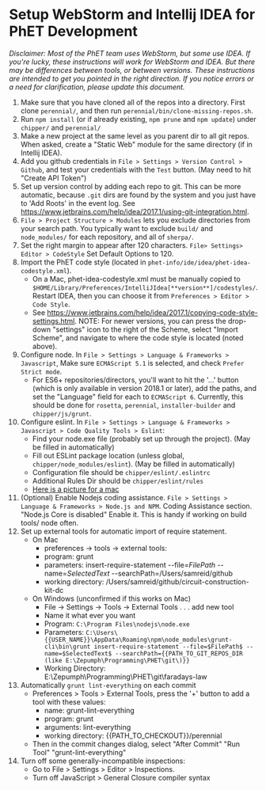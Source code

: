 
# Setup WebStorm and Intellij IDEA for PhET Development

*Disclaimer: Most of the PhET team uses WebStorm, but some use IDEA. If you're lucky, these instructions will work for WebStorm and IDEA. But there may be differences between tools, or between versions. These instructions are intended to get you pointed in the right direction.  If you notice errors or a need for clarification, please update this document.*

1. Make sure that you have cloned all of the repos into a directory. First clone `perennial/`, and then run
`perennial/bin/clone-missing-repos.sh`.                                                             
2. Run `npm install` (or if already existing, `npm prune` and `npm update`) under `chipper/` and `perennial/`
3. Make a new project at the same level as you parent dir to all git repos. When asked, create a "Static Web" module
    for the same directory (if in Intellij IDEA).
4. Add you github credentials in `File > Settings > Version Control > Github`, and test your credentials with the `Test` 
    button. (May need to hit "Create API Token")
5. Set up version control by adding each repo to git. This can be more automatic, because `.git` dirs are found by the system
    and you just have to 'Add Roots' in the event log. See https://www.jetbrains.com/help/idea/2017.1/using-git-integration.html.
6. `File > Project Structure > Modules` lets you exclude directories from your search path. You typically want to exclude 
`build/` and `node_modules/` for each repository, and all of `sherpa/`.
7. Set the right margin to appear after 120 characters. `File> Settings> Editor > CodeStyle` Set Default Options to 120.
8. Import the PhET code style (located in `phet-info/ide/idea/phet-idea-codestyle.xml`). 
    * On a Mac, phet-idea-codestyle.xml must be manually copied to `$HOME/Library/Preferences/IntelliJIdea[**version**]/codestyles/`. 
    Restart IDEA, then you can choose it from `Preferences > Editor > Code Style`.
    * See https://www.jetbrains.com/help/idea/2017.1/copying-code-style-settings.html.
    NOTE: For newer versions, you can press the drop-down "settings" icon to the right of the Scheme, select
    "Import Scheme", and navigate to where the code style is located (noted above).
9. Configure node. In `File > Settings > Language & Frameworks > Javascript`, Make sure `ECMAScript 5.1` is selected, and
    check `Prefer Strict mode`.
    * For ES6+ repositories/directors, you'll want to hit the '...' button (which is only available in version 2018.1 or
    later), add the paths, and set the "Language" field for each to `ECMAScript 6`. Currently, this should be done for 
    `rosetta`, `perennial`, `installer-builder` and `chipper/js/grunt`.
10. Configure eslint. In `File > Settings > Language & Frameworks > Javascript > Code Quality Tools > Eslint`:
    * Find your node.exe file (probably set up through the project). (May be filled in automatically)
    * Fill out ESLint package location (unless global, `chipper/node_modules/eslint`). (May be filled in automatically)
    * Configuration file should be `chipper/eslint/.eslintrc ` 
    * Additional Rules Dir should be `chipper/eslint/rules`
    * [Here is a picture for a mac](https://cloud.githubusercontent.com/assets/6856943/26806694/876bdad6-4a0f-11e7-9096-e734bf70be6e.png)
11. (Optional) Enable Nodejs coding assistance. `File > Settings > Language & Frameworks > Node.js and NPM`. Coding Assistance section. "Node.js Core is disabled" Enable it. This is handy if working on build tools/ node often.
12. Set up external tools for automatic import of require statement.
    * On Mac
        * preferences -> tools -> external tools:
        * program: grunt
        * parameters: insert-require-statement --file=$FilePath$ --name=$SelectedText$ --searchPath=/Users/samreid/github
        * working directory: /Users/samreid/github/circuit-construction-kit-dc
    * On Windows (unconfirmed if this works on Mac)
        * File -> Settings -> Tools -> External Tools . . . add new tool
        * Name it what ever you want
        * Program: `C:\Program Files\nodejs\node.exe`
        * Parameters: `C:\Users\{{USER_NAME}}\AppData\Roaming\npm\node_modules\grunt-cli\bin\grunt insert-require-statement --file=$FilePath$ --name=$SelectedText$ --searchPath={{PATH_TO_GIT_REPOS_DIR (like E:\Zepumph\Programming\PHET\git\)}}`
        * Working Directory: E:\Zepumph\Programming\PHET\git\faradays-law
13. Automatically `grunt lint-everything` on each commit
    * Preferences > Tools > External Tools, press the '+' button to add a tool with these values:
        * name: grunt-lint-everything
        * program: grunt
        * arguments: lint-everything
        * working directory: {{PATH_TO_CHECKOUT}}/perennial
    * Then in the commit changes dialog, select "After Commit" "Run Tool" "grunt-lint-everything"
14. Turn off some generally-incompatible inspections:
    * Go to File > Settings > Editor > Inspections.
    * Turn off JavaScript > General Closure compiler syntax
